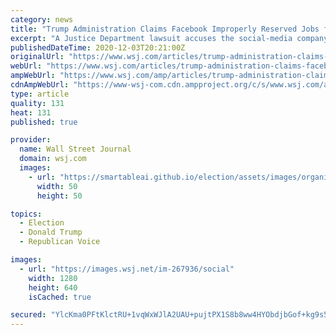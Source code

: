 ```yaml
---
category: news
title: "Trump Administration Claims Facebook Improperly Reserved Jobs for H-1B Workers"
excerpt: "A Justice Department lawsuit accuses the social-media company of illegally reserving high-paying jobs for immigrant workers it was sponsoring for permanent residence and failing to adequately search for U."
publishedDateTime: 2020-12-03T20:21:00Z
originalUrl: "https://www.wsj.com/articles/trump-administration-claims-facebook-improperly-reserved-jobs-for-h1-b-workers-11607023044"
webUrl: "https://www.wsj.com/articles/trump-administration-claims-facebook-improperly-reserved-jobs-for-h1-b-workers-11607023044"
ampWebUrl: "https://www.wsj.com/amp/articles/trump-administration-claims-facebook-improperly-reserved-jobs-for-h1-b-workers-11607023044"
cdnAmpWebUrl: "https://www-wsj-com.cdn.ampproject.org/c/s/www.wsj.com/amp/articles/trump-administration-claims-facebook-improperly-reserved-jobs-for-h1-b-workers-11607023044"
type: article
quality: 131
heat: 131
published: true

provider:
  name: Wall Street Journal
  domain: wsj.com
  images:
    - url: "https://smartableai.github.io/election/assets/images/organizations/wsj.com-50x50.jpg"
      width: 50
      height: 50

topics:
  - Election
  - Donald Trump
  - Republican Voice

images:
  - url: "https://images.wsj.net/im-267936/social"
    width: 1280
    height: 640
    isCached: true

secured: "YlcKma0PFtKlctRU+1vqWxWJlA2UAU+pujtPX1S8b8ww4HYObdjbGof+kg9s5rFGUDciZNSJeaKh2C+q2aj5Owu86k9buVzKgC0ZY89t7c5Vhn/Qj87W2+Ab3/osR9iX2y8TL/fW5B5Gnsfqj0Un/sJfid3+KrdU4z4QwjGs+AZKDYMOkGqDddhGerwSGiM7jzTImA1LyL2ay1Gy1SpHJ49gNfuRaYSFiaa7Su/8KVs8ukKDiH8Q3efqKIKoWzkjC87KS3ms9+TyAiziQ/hYzkQndlfy8PXMGxwrQWxbeIoE469yYrIiiqIJXE9hOImT2g7/zYItBOGnyx1y7cDTJgwzYGaRNbefD6B4xFFHSwM=;WCjEuV6bu9zbgyxjuc+iIw=="
---
```


